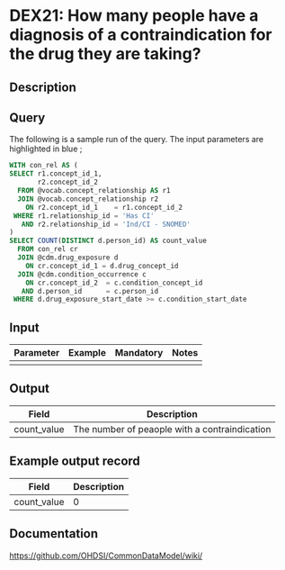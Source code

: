 <!---
Group:drug exposure
Name:DEX21 How many people have a diagnosis of a contraindication for the drug they are taking?
Author:Patrick Ryan
CDM Version: 5.3
-->

# DEX21: How many people have a diagnosis of a contraindication for the drug they are taking?

## Description

## Query

The following is a sample run of the query. The input parameters are highlighted in  blue  ;


```sql
WITH con_rel AS (
SELECT r1.concept_id_1,
       r2.concept_id_2
  FROM @vocab.concept_relationship AS r1
  JOIN @vocab.concept_relationship r2
    ON r2.concept_id_1    = r1.concept_id_2
 WHERE r1.relationship_id = 'Has CI'
   AND r2.relationship_id = 'Ind/CI - SNOMED'
)
SELECT COUNT(DISTINCT d.person_id) AS count_value
  FROM con_rel cr
  JOIN @cdm.drug_exposure d
    ON cr.concept_id_1 = d.drug_concept_id
  JOIN @cdm.condition_occurrence c
    ON cr.concept_id_2  = c.condition_concept_id
   AND d.person_id      = c.person_id
 WHERE d.drug_exposure_start_date >= c.condition_start_date
```

## Input

|  Parameter |  Example |  Mandatory |  Notes |
| --- | --- | --- | --- |
|   |   |   |  |

## Output

|  Field |  Description |
| --- | --- |
| count_value | The number of peaople with a contraindication |

## Example output record

|  Field |  Description |
| --- | --- |
| count_value | 0 |

## Documentation
https://github.com/OHDSI/CommonDataModel/wiki/
